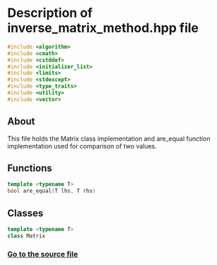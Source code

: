 # Description of inverse_matrix_method.hpp file
```cpp
#include <algorithm>
#include <cmath>
#include <cstddef>
#include <initializer_list>
#include <limits>
#include <stdexcept>
#include <type_traits>
#include <utility>
#include <vector>
```
## About
This file holds the Matrix class implementation and are_equal function implementation used for comparison of two values.
## Functions
```cpp
template <typename T>
bool are_equal(T lhs, T rhs)
```
## Classes
```cpp
template <typename T>
class Matrix
```
### [Go to the source file](https://github.com/SergeyShor/Linear-Algebra-Library/blob/main/include/LinearAlgebra/Matrix.hpp)